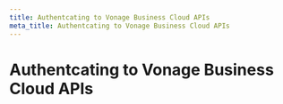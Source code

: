 ```yaml
---
title: Authentcating to Vonage Business Cloud APIs
meta_title: Authentcating to Vonage Business Cloud APIs
---
```


#  Authentcating to Vonage Business Cloud APIs